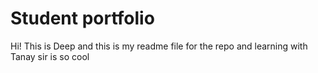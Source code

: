 # Student portfolio
Hi! This is Deep and this is my readme file for the repo and learning with Tanay sir is so cool